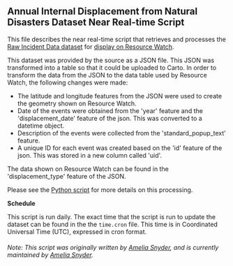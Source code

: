 ## Annual Internal Displacement from Natural Disasters Dataset Near Real-time Script
This file describes the near real-time script that retrieves and processes the [Raw Incident Data dataset](https://incidentnews.noaa.gov/) for [display on Resource Watch](https://resourcewatch.org/data/explore/soc062c-Internal-Displacement-NRT).

This dataset was provided by the source as a JSON file. This JSON was transformed into a table so that it could be uploaded to Carto. In order to transform the data from the JSON to the data table used by Resource Watch, the following changes were made:
- The latitude and longitude features from the JSON were used to create the geometry shown on Resource Watch.
- Date of the events were obtained from the 'year' feature and the 'displacement_date' feature of the json. This was converted to a datetime object.
- Description of the events were collected from the 'standard_popup_text' feature.
- A unique ID for each event was created based on the 'id' feature of the json. This was stored in a new column called 'uid'.

The data shown on Resource Watch can be found in the 'displacement_type' feature of the JSON.

Please see the [Python script](https://github.com/resource-watch/nrt-scripts/blob/master/soc_062_internal_displacement/contents/src/__init__.py) for more details on this processing.

**Schedule**

This script is run daily. The exact time that the script is run to update the dataset can be found in the the `time.cron` file. This time is in Coordinated Universal Time (UTC), expressed in cron format.

###### Note: This script was originally written by [Amelia Snyder](https://www.wri.org/profile/amelia-snyder), and is currently maintained by [Amelia Snyder](https://www.wri.org/profile/amelia-snyder).
